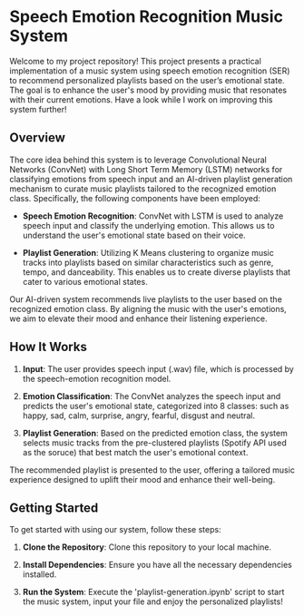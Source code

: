 # Speech Emotion Recognition Music System

Welcome to my project repository! This project presents a practical implementation of a music system using speech emotion recognition (SER) to recommend personalized playlists based on the user’s emotional state. The goal is to enhance the user's mood by providing music that resonates with their current emotions. Have a look while I work on improving this system further!

## Overview

The core idea behind this system is to leverage Convolutional Neural Networks (ConvNet) with Long Short Term Memory (LSTM) networks for classifying emotions from speech input and an AI-driven playlist generation mechanism to curate music playlists tailored to the recognized emotion class. Specifically, the following components have been employed:

- **Speech Emotion Recognition**: ConvNet with LSTM is used to analyze speech input and classify the underlying emotion. This allows us to understand the user's emotional state based on their voice.
  
- **Playlist Generation**: Utilizing K Means clustering to organize music tracks into playlists based on similar characteristics such as genre, tempo, and danceability. This enables us to create diverse playlists that cater to various emotional states.
  
Our AI-driven system recommends live playlists to the user based on the recognized emotion class. By aligning the music with the user's emotions, we aim to elevate their mood and enhance their listening experience.

## How It Works

1. **Input**: The user provides speech input (.wav) file, which is processed by the speech-emotion recognition model.
  
2. **Emotion Classification**: The ConvNet analyzes the speech input and predicts the user's emotional state, categorized into 8 classes: such as happy, sad, calm, surprise, angry, fearful, disgust and neutral.
  
3. **Playlist Generation**: Based on the predicted emotion class, the system selects music tracks from the pre-clustered playlists (Spotify API used as the soruce) that best match the user's emotional context.

The recommended playlist is presented to the user, offering a tailored music experience designed to uplift their mood and enhance their well-being.

## Getting Started

To get started with using our system, follow these steps:

1. **Clone the Repository**: Clone this repository to your local machine.
  
2. **Install Dependencies**: Ensure you have all the necessary dependencies installed.
  
3. **Run the System**: Execute the 'playlist-generation.ipynb' script  to start the music system, input your file and enjoy the personalized playlists!
